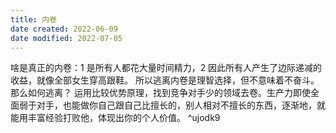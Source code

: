 ```yaml
---
title: 内卷
date created: 2022-06-09
date modified: 2022-07-05
---
```

啥是真正的内卷：1 是所有人都花大量时间精力，2 因此所有人产生了边际递减的收益，就像全部女生穿高跟鞋。 所以逃离内卷是理智选择，但不意味着不奋斗。那么如何逃离？ 运用比较优势原理，找到竞争对手少的领域去卷。生产力即使全面弱于对手，也能做你自己跟自己比擅长的，别人相对不擅长的东西，逐渐地，就能用丰富经验打败他，体现出你的个人价值。 ^ujodk9
